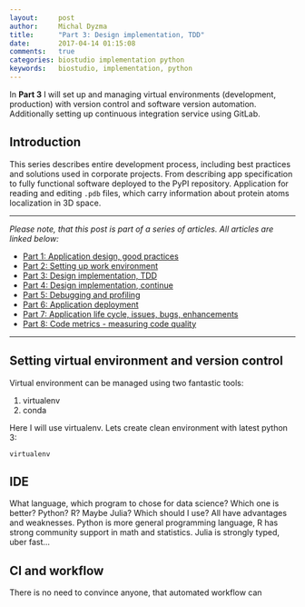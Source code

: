 ```yaml
---
layout:     post
author:     Michal Dyzma
title:      "Part 3: Design implementation, TDD"
date:       2017-04-14 01:15:08
comments:   true
categories: biostudio implementation python
keywords:   biostudio, implementation, python
---
```


In __Part 3__ I will set up and managing virtual environments (development, production) with version control and software version automation. Additionally setting up continuous integration service using GitLab.

## Introduction

This series describes entire development process, including best practices and solutions used in corporate projects. From describing  app specification to fully functional software deployed to the PyPI repository. Application for reading and editing ```.pdb``` files, which carry information about protein atoms localization in 3D space.

-----
_Please note, that this post is part of a series of articles. All articles are linked below:_

* [Part 1: Application design, good practices]({{site.url}}/2017/04/12/part1-biostudio-application-design/)
* [Part 2: Setting up work environment]({{site.url}}/2017/04/13/part2-biostudio-setting-up-environment/)
* [Part 3: Design implementation, TDD]({{site.url}}/2017/04/14/part3-biostudio-design-implementation-tdd/)
* [Part 4: Design implementation, continue]({{site.url}}/2017/04/15/part4-biostudio-design-implementation-continue/)
* [Part 5: Debugging and profiling]({{site.url}}/2017/04/16/part5-biostudio-debugging-and-profiling/)
* [Part 6: Application deployment]({{site.url}}/2017/04/17/part6-biostudio-application-deployment/)
* [Part 7: Application life cycle, issues, bugs, enhancements]({{site.url}}/2017/04/18/part7-biostudio-application-lifecycle/)
* [Part 8: Code metrics - measuring code quality]({{site.url}}/2017/04/19/part8-biostudio-code-metrics/)

----

## Setting virtual environment and version control



Virtual environment can be managed using two fantastic tools:

1) virtualenv
2) conda

Here I will use virtualenv. Lets create clean environment with latest python 3:

```virtualenv ```

## IDE

What language, which program to chose for data science? Which one is better? Python? R? Maybe Julia? Which should I use? All have advantages and weaknesses. Python is more general programming language, R has strong community support in math and statistics. Julia is strongly typed, uber fast...


## CI and workflow

There is no need to convince anyone, that automated workflow can 
